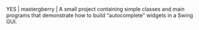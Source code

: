 YES | mastergberry | A small project containing simple classes and main programs that demonstrate how to build "autocomplete" widgets in a Swing GUI.
